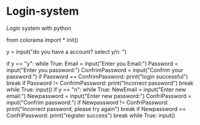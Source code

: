 # Login-system
Login system with python


from colorama import * 
init()



y = input("do you have a account? select y/n: ")

if y == "y":
    while True:
        Email = input("Enter you Email:")
        Password = input("Enter you password:")
        ConfrimPassword = input("Confrim your password:")
        if Password == ConfrimPassword:
            print("login successful")
            break
        if Password != ConfrimPassword:
            print("Incorrect password")
            break
while True:
    input()
if y == "n":
    while True:
        NewEmail = input("Enter new email:")
        Newpassword = input("Enter new password:")
        ConfriPassword = input("Confrim password:")
        if Newpassword != ConfriPassword:
            print("Incorrect password, please try again")
            break
        if Newpassword == ConfriPassword:
            print("register success")
            break
while True:
    input()        
        
